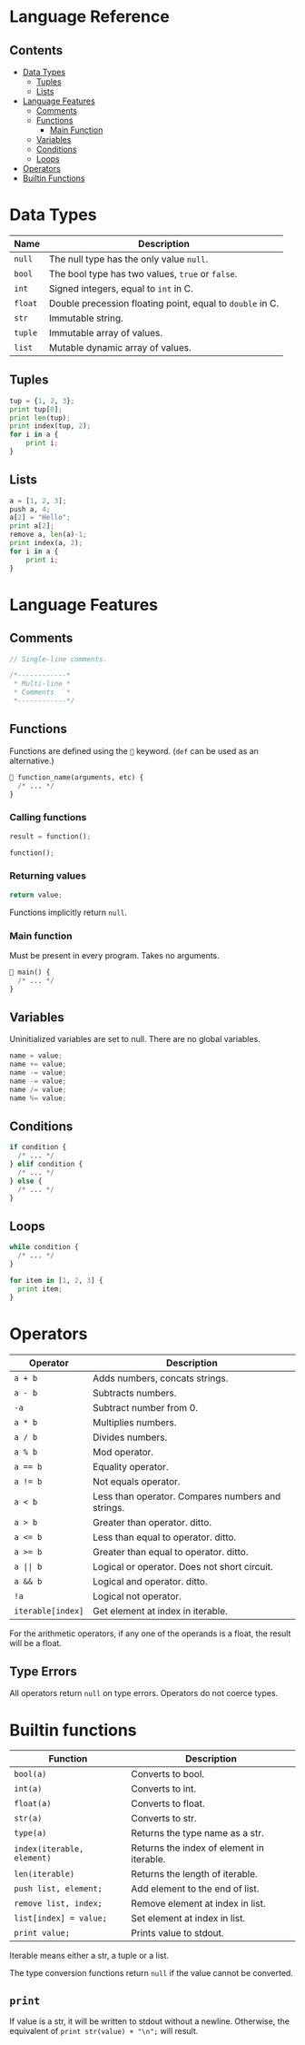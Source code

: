 # Language Reference

## Contents

- [Data Types](#data-types)
  - [Tuples](#tuples)
  - [Lists](#lists)
- [Language Features](#language-features)
  - [Comments](#comments)
  - [Functions](#functions)
    - [Main Function](#main-function)
  - [Variables](#variables)
  - [Conditions](#conditions)
  - [Loops](#loops)
- [Operators](#operators)
- [Builtin Functions](#builtin-functions)

# Data Types

| Name    | Description                                               |
| ------- | --------------------------------------------------------- |
| `null`  | The null type has the only value `null`.                  |
| `bool`  | The bool type has two values, `true` or `false`.          |
| `int`   | Signed integers, equal to `int` in C.                     |
| `float` | Double precession floating point, equal to `double` in C. |
| `str`   | Immutable string.                                         |
| `tuple` | Immutable array of values.                                |
| `list`  | Mutable dynamic array of values.                          |

## Tuples

```py
tup = {1, 2, 3};
print tup[0];
print len(tup);
print index(tup, 2);
for i in a {
    print i;
}
```

## Lists

```py
a = [1, 2, 3];
push a, 4;
a[2] = "Hello";
print a[2];
remove a, len(a)-1;
print index(a, 2);
for i in a {
    print i;
}
```

# Language Features

## Comments

```c
// Single-line comments.

/*------------*
 * Multi-line *
 * Comments   *
 *------------*/
```

## Functions

Functions are defined using the `🧅` keyword. (`def` can be used as an alternative.)

```py
🧅 function_name(arguments, etc) {
  /* ... */
}
```

### Calling functions

```py
result = function();
```

```py
function();
```

### Returning values

```py
return value;
```

Functions implicitly return `null`.

### Main function

Must be present in every program. Takes no arguments.

```py
🧅 main() {
  /* ... */
}
```

## Variables

Uninitialized variables are set to null. There are no global variables.

```py
name = value;
name += value;
name -= value;
name -= value;
name /= value;
name %= value;
```

## Conditions

```py
if condition {
  /* ... */
} elif condition {
  /* ... */
} else {
  /* ... */
}
```

## Loops

```py
while condition {
  /* ... */
}
```

```py
for item in [1, 2, 3] {
  print item;
}
```

# Operators

| Operator          | Description                                       |
| ----------------- | ------------------------------------------------- |
| `a + b`           | Adds numbers, concats strings.                    |
| `a - b`           | Subtracts numbers.                                |
| `-a`              | Subtract number from 0.                           |
| `a * b`           | Multiplies numbers.                               |
| `a / b`           | Divides numbers.                                  |
| `a % b`           | Mod operator.                                     |
| `a == b`          | Equality operator.                                |
| `a != b`          | Not equals operator.                              |
| `a < b`           | Less than operator. Compares numbers and strings. |
| `a > b`           | Greater than operator. ditto.                     |
| `a <= b`          | Less than equal to operator. ditto.               |
| `a >= b`          | Greater than equal to operator. ditto.            |
| `a \|\| b`        | Logical or operator. Does not short circuit.      |
| `a && b`          | Logical and operator. ditto.                      |
| `!a`              | Logical not operator.                             |
| `iterable[index]` | Get element at index in iterable.                 |

For the arithmetic operators, if any one of the operands is a float, the result will
be a float.

## Type Errors

All operators return `null` on type errors. Operators do not coerce types.

# Builtin functions

| Function                   | Description                               |
| -------------------------- | ----------------------------------------- |
| `bool(a)`                  | Converts to bool.                         |
| `int(a)`                   | Converts to int.                          |
| `float(a)`                 | Converts to float.                        |
| `str(a)`                   | Converts to str.                          |
| `type(a)`                  | Returns the type name as a str.           |
| `index(iterable, element)` | Returns the index of element in iterable. |
| `len(iterable)`            | Returns the length of iterable.           |
| `push list, element;`      | Add element to the end of list.           |
| `remove list, index;`      | Remove element at index in list.          |
| `list[index] = value;`     | Set element at index in list.             |
| `print value;`             | Prints value to stdout.                   |

Iterable means either a str, a tuple or a list.

The type conversion functions return `null` if the value cannot be converted.

## `print`

If value is a str, it will be written to stdout without a newline.
Otherwise, the equivalent of `print str(value) + "\n";` will result.
